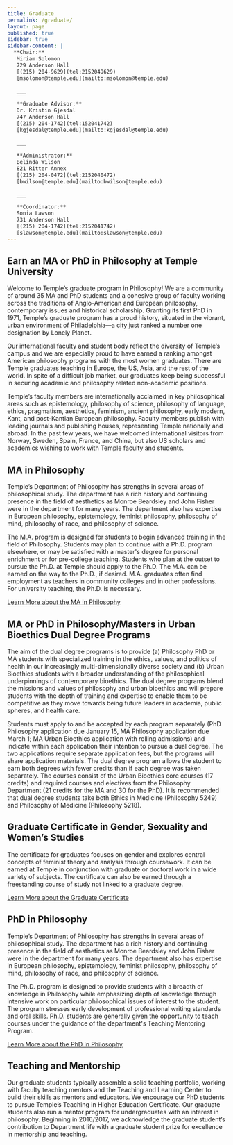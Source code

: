 ```yaml
---
title: Graduate
permalink: /graduate/
layout: page
published: true
sidebar: true
sidebar-content: |
  **Chair:**  
   Miriam Solomon  
   729 Anderson Hall  
   [(215) 204-9629](tel:2152049629)  
   [msolomon@temple.edu](mailto:msolomon@temple.edu)  
   
   ___
   
   **Graduate Advisor:**  
   Dr. Kristin Gjesdal  
   747 Anderson Hall  
   [(215) 204-1742](tel:152041742)  
   [kgjesdal@temple.edu](mailto:kgjesdal@temple.edu)  
   
   ___
   
   **Administrator:**  
   Belinda Wilson  
   821 Ritter Annex   
   [(215) 204-0472](tel:2152040472)  
   [bwilson@temple.edu](mailto:bwilson@temple.edu)  
   
   ___

   **Coordinator:**  
   Sonia Lawson  
   731 Anderson Hall    
   [(215) 204-1742](tel:2152041742)   
   [slawson@temple.edu](mailto:slawson@temple.edu)
---
```

## Earn an MA or PhD in Philosophy at Temple University
Welcome to Temple’s graduate program in Philosophy! We are a community of around 35 MA and PhD students and a cohesive group of faculty working across the traditions of Anglo-American and European philosophy, contemporary issues and historical scholarship. Granting its first PhD in 1971, Temple’s graduate program has a proud history, situated in the vibrant, urban environment of Philadelphia—a city just ranked a number one designation by Lonely Planet.

Our international faculty and student body reflect the diversity of Temple’s campus and we are especially proud to have earned a ranking amongst American philosophy programs with the most women graduates. There are Temple graduates teaching in Europe, the US, Asia, and the rest of the world. In spite of a difficult job market, our graduates keep being successful in securing academic and philosophy related non-academic positions.

Temple’s faculty members are internationally acclaimed in key philosophical areas such as epistemology, philosophy of science, philosophy of language, ethics, pragmatism, aesthetics, feminism, ancient philosophy, early modern, Kant, and post-Kantian European philosophy. Faculty members publish with leading journals and publishing houses, representing Temple nationally and abroad. In the past few years, we have welcomed international visitors from Norway, Sweden, Spain, France, and China, but also US scholars and academics wishing to work with Temple faculty and students.

## MA in Philosophy
Temple’s Department of Philosophy has strengths in several areas of philosophical study. The department has a rich history and continuing presence in the field of aesthetics as Monroe Beardsley and John Fisher were in the department for many years. The department also has expertise in European philosophy, epistemology, feminist philosophy, philosophy of mind, philosophy of race, and philosophy of science.

The M.A. program is designed for students to begin advanced training in the field of Philosophy. Students may plan to continue with a Ph.D. program elsewhere, or may be satisfied with a master's degree for personal enrichment or for pre-college teaching. Students who plan at the outset to pursue the Ph.D. at Temple should apply to the Ph.D. The M.A. can be earned on the way to the Ph.D., if desired. M.A. graduates often find employment as teachers in community colleges and in other professions. For university teaching, the Ph.D. is necessary.

[Learn More about the MA in Philosophy](http://bulletin.temple.edu/graduate/scd/cla/philosophy-ma/)

## MA or PhD in Philosophy/Masters in Urban Bioethics Dual Degree Programs
The aim of the dual degree programs is to provide (a) Philosophy PhD or MA students with specialized training in the ethics, values, and politics of health in our increasingly multi-dimensionally diverse society and (b) Urban Bioethics students with a broader understanding of the philosophical underpinnings of contemporary bioethics. The dual degree programs blend the missions and values of philosophy and urban bioethics and will prepare students with the depth of training and expertise to enable them to be competitive as they move towards being future leaders in academia, public spheres, and health care.

Students must apply to and be accepted by each program separately (PhD Philosophy application due January 15, MA Philosophy application due March 1; MA Urban Bioethics application with rolling admissions) and indicate within each application their intention to pursue a dual degree. The two applications require separate application fees, but the programs will share application materials. The dual degree program allows the student to earn both degrees with fewer credits than if each degree was taken separately. The courses consist of the Urban Bioethics core courses (17 credits) and required courses and electives from the Philosophy Department (21 credits for the MA and 30 for the PhD). It is recommended that dual degree students take both Ethics in Medicine (Philosophy 5249) and Philosophy of Medicine (Philosophy 5218).

## Graduate Certificate in Gender, Sexuality and Women’s Studies
The certificate for graduates focuses on gender and explores central concepts of feminist theory and analysis through coursework. It can be earned at Temple in conjunction with graduate or doctoral work in a wide variety of subjects. The certificate can also be earned through a freestanding course of study not linked to a graduate degree.

[Learn More about the Graduate Certificate](https://liberalarts.temple.edu/academics/graduate/womens-studies-graduate-certificate)

## PhD in Philosophy
Temple’s Department of Philosophy has strengths in several areas of philosophical study. The department has a rich history and continuing presence in the field of aesthetics as Monroe Beardsley and John Fisher were in the department for many years. The department also has expertise in European philosophy, epistemology, feminist philosophy, philosophy of mind, philosophy of race, and philosophy of science.

The Ph.D. program is designed to provide students with a breadth of knowledge in Philosophy while emphasizing depth of knowledge through intensive work on particular philosophical issues of interest to the student. The program stresses early development of professional writing standards and oral skills. Ph.D. students are generally given the opportunity to teach courses under the guidance of the department's Teaching Mentoring Program.

[Learn More about the PhD in Philosophy](http://bulletin.temple.edu/graduate/scd/cla/philosophy-phd/)

## Teaching and Mentorship
Our graduate students typically assemble a solid teaching portfolio, working with faculty teaching mentors and the Teaching and Learning Center to build their skills as mentors and educators. We encourage our PhD students to pursue Temple’s Teaching in Higher Education Certificate. Our graduate students also run a mentor program for undergraduates with an interest in philosophy. Beginning in 2016/2017, we acknowledge the graduate student’s contribution to Department life with a graduate student prize for excellence in mentorship and teaching.
